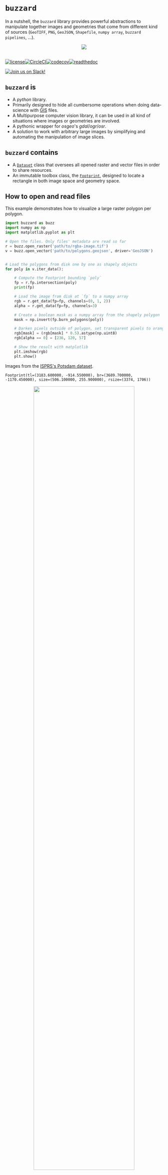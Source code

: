 # `buzzard`
In a nutshell, the `buzzard` library provides powerful abstractions to manipulate together images and geometries that come from different kind of sources (`GeoTIFF`, `PNG`, `GeoJSON`, `Shapefile`, `numpy array`, `buzzard pipelines`, ...).

<div align="center">
  <img src="https://github.com/earthcube-lab/buzzard/raw/master/img/buzzard.png"><br><br>
</div>

[![license](https://img.shields.io/badge/License-Apache%202.0-blue.svg)](https://github.com/earthcube-lab/buzzard/blob/master/LICENSE)[![CircleCI](https://circleci.com/gh/earthcube-lab/buzzard/tree/master.svg?style=shield&circle-token=9d41310f0eb3f8ff120a7103ba2d7ee5d5d628b7)](https://circleci.com/gh/earthcube-lab/buzzard/tree/master)[![codecov](https://codecov.io/gh/earthcube-lab/buzzard/branch/master/graph/badge.svg?token=FbWmLGplCq)](https://codecov.io/gh/earthcube-lab/buzzard)[![readthedoc](https://readthedocs.org/projects/buzzard/badge/?version=latest&style=flat)](https://buzzard.readthedocs.io/en/latest)

[
![Join us on Slack!](https://cdn.brandfolder.io/5H442O3W/as/pl54cs-bd9mhs-3jsgg0/btn-add-to-slack_1x.png?height=25)
](https://join.slack.com/t/buzzard-python/shared_invite/enQtNjY0NDQ2MzU3MzgzLTJhNTZhNjAwOGIyM2RkOTdkZGE5MGUwZGEzZGQwODkyMzY2N2YwMTg5ZmI1NDc2MjY2MGM2ZTdhNDc3M2E1YTI)

<!-- [![Requirements Status](https://requires.io/github/airware/buzzard/requirements.svg?branch=master)](https://requires.io/github/airware/buzzard/requirements/?branch=master) -->

## `buzzard` is
- A _python_ library.
- Primarily designed to hide all cumbersome operations when doing data-science with [GIS](https://en.wikipedia.org/wiki/Geographic_information_system) files.
- A Multipurpose computer vision library, it can be used in all kind of situations where images or geometries are involved.
- A pythonic wrapper for _osgeo_'s _gdal_/_ogr_/_osr_.
- A solution to work with arbitrary large images by simplifying and automating the manipulation of image slices.

## `buzzard` contains
- A [`Dataset`](https://buzzard.readthedocs.io/en/latest/dataset.html) class that oversees all opened raster and vector files in order to share resources.
- An immutable toolbox class, the [`Footprint`](https://buzzard.readthedocs.io/en/latest/footprint.html), designed to locate a rectangle in both image space and geometry space.

## How to open and read files
This example demonstrates how to visualize a large raster polygon per polygon.

```py
import buzzard as buzz
import numpy as np
import matplotlib.pyplot as plt

# Open the files. Only files' metadata are read so far
r = buzz.open_raster('path/to/rgba-image.tif')
v = buzz.open_vector('path/to/polygons.geojson', driver='GeoJSON')


# Load the polygons from disk one by one as shapely objects
for poly in v.iter_data():

    # Compute the Footprint bounding `poly`
    fp = r.fp.intersection(poly)
    print(fp)

    # Load the image from disk at `fp` to a numpy array
    rgb = r.get_data(fp=fp, channels=(0, 1, 2))
    alpha = r.get_data(fp=fp, channels=3)

    # Create a boolean mask as a numpy array from the shapely polygon
    mask = np.invert(fp.burn_polygons(poly))

    # Darken pixels outside of polygon, set transparent pixels to orange
    rgb[mask] = (rgb[mask] * 0.5).astype(np.uint8)
    rgb[alpha == 0] = [236, 120, 57]

    # Show the result with matplotlib
    plt.imshow(rgb)
    plt.show()

```
Images from the [ISPRS's Potsdam dataset](http://www2.isprs.org/commissions/comm3/wg4/2d-sem-label-potsdam.html).

`Footprint(tl=(3183.600000, -914.550000), br=(3689.700000, -1170.450000), size=(506.100000, 255.900000), rsize=(3374, 1706))`

<div align="center">
  <img src="https://github.com/earthcube-lab/buzzard/raw/master/img/ex0-img0.jpg" width="80%"><br><br>
</div>

`Footprint(tl=(3171.600000, -1321.500000), br=(4553.400000, -2400.000000), size=(1381.800000, 1078.500000), rsize=(9212, 7190))`

<div align="center">
  <img src="https://github.com/earthcube-lab/buzzard/raw/master/img/ex0-img1.jpg" width="70%"><br><br>
</div>

## How to create files and manipulate _Footprints_
```py
import buzzard as buzz
import numpy as np
import matplotlib.pyplot as plt
import keras

r = buzz.open_raster('path/to/rgba-image.tif')
km = keras.models.load_model('path/to/deep-learning-model.hdf5')

# Chunk the raster's Footprint to Footprints of size
# 1920 x 1080 pixels stored in a 2d numpy array
tiles = r.fp.tile((1920, 1080))

all_roads = []

for i, fp in enumerate(tiles.flat):
    rgb = r.get_data(fp=fp, channels=(0, 1, 2))

    # Perform pixelwise semantic segmentation with a keras model
    predictions_heatmap = km.predict(rgb[np.newaxis, ...])[0]
    predictions_top1 = np.argmax(predictions_heatmap, axis=-1)

    # Save the prediction to a `geotiff`
    with buzz.create_raster(path='predictions_{}.tif'.format(i), fp=fp,
                            dtype='uint8', channel_count=1).close as out:
        out.set_data(predictions_top1)

    # Extract the road polygons by transforming a numpy boolean mask to shapely polygons
    road_polygons = fp.find_polygons(predictions_top1 == 3)
    all_roads += road_polygons

    # Show the result with matplotlib for one tile
    if i == 2:
        plt.imshow(rgb)
        plt.imshow(predictions_top1)
        plt.show()

# Save all roads found to a single `shapefile`
with buzz.create_vector(path='roads.shp', type='polygon').close as out:
    for poly in all_roads:
        out.insert_data(poly)

```

<div align="center">
  <img src="https://github.com/earthcube-lab/buzzard/raw/master/img/ex1-img0.jpg" width="80%"><br><br>
</div>

<div align="center">
  <img src="https://github.com/earthcube-lab/buzzard/raw/master/img/ex1-img1.jpg" width="80%"><br><br>
</div>

## Advanced examples
Additional examples can be found here:
- [Files and _Footprints_ in depth](https://github.com/earthcube-lab/buzzard/blob/master/doc/examples.ipynb)
- [_async rasters_ in depth](https://github.com/earthcube-lab/buzzard/blob/master/doc/notebook2/async_rasters.ipynb)

## `buzzard` allows
- Opening and creating [raster](https://buzzard.readthedocs.io/en/latest/dataset_raster.html) and [vector](https://buzzard.readthedocs.io/en/latest/dataset_vector.html) files. Supports all [GDAL drivers (GTiff, PNG, ...)](https://www.gdal.org/formats_list.html) and all [OGR drivers (GeoJSON, DXF, Shapefile, ...)](https://www.gdal.org/ogr_formats.html).
- [Reading](https://buzzard.readthedocs.io/en/latest/source_gdal_file_raster.html#raster-file-get-data) raster files pixels from disk to _numpy.ndarray_.
  - _Options:_ `sub-rectangle reading`, `rotated and scaled sub-rectangle reading (thanks to on-the-fly remapping with OpenCV)`, `automatic parallelization of read and remapping (soon)`, `async (soon)`, `be the source of an image processing pipeline (soon)`.
  - _Properties:_ `thread-safe`
- [Writing](https://buzzard.readthedocs.io/en/latest/source_gdal_file_raster.html#raster-file-set-data) raster files pixels to disk from _numpy.ndarray_.
  - _Options:_ `sub-rectangle writing`, `rotated and scaled sub-rectangle writing (thanks to on-the-fly remapping with OpenCV)`, `masked writing`.
- [Reading](https://buzzard.readthedocs.io/en/latest/source_gdal_file_vector.html#vector-file-iter-data) vector files geometries from disk to _shapely objects_, _geojson dict_ and _raw coordinates_.
  - _Options:_ `masking`.
  - _Properties:_ `thread-safe`
- [Writing](https://buzzard.readthedocs.io/en/latest/source_gdal_file_vector.html#vector-file-insert-data) vector files geometries to disk from _shapely objects_, _geojson dict_ and _raw coordinates_.
- Powerful manipulations of [raster windows](https://buzzard.readthedocs.io/en/latest/footprint.html)
- [Instantiation](https://buzzard.readthedocs.io/en/latest/dataset_recipe.html#buzzard.Dataset.create_raster_recipe) of image processing pipelines where each node is a raster, and each edge is a user defined python function working on _numpy.ndarray_ (beta, partially implemented).
  - _Options:_ `automatic parallelization using user defined thread or process pools`, `disk caching`.
  - _Properties:_ `lazy evaluation`, `deterministic`, `automatic tasks chunking into tiles`, `fine grain task prioritization`, `backpressure prevention`.
- [Spatial reference homogenization](https://buzzard.readthedocs.io/en/latest/dataset.html#on-the-fly-re-projections-in-buzzard) between opened files like a GIS software does (beta)

## Documentation
https://buzzard.readthedocs.io/

## Dependencies
The following table lists dependencies along with the minimum version, their status for the project and the related license.

| Library          | Version  | Mandatory | License                                                                              | Comment                                                       |
|------------------|----------|-----------|--------------------------------------------------------------------------------------|---------------------------------------------------------------|
| gdal             | >=2.3.3  | Yes       | [MIT/X](https://gdal.org/license.html)                   | Hard to install. Will be included in `buzzard` wheels         |
| opencv-python    | >=3.1.0  | Yes       | [3-clause BSD](http://opencv.org/license.html)                                       | Easy to install with `opencv-python` wheels. Will be optional |
| shapely          | >=1.6.1  | Yes       | [3-clause BSD](https://github.com/Toblerity/Shapely/blob/master/LICENSE.txt)         |                                                               |
| affine           | >=2.0.0  | Yes       | [3-clause BSD](https://github.com/sgillies/affine/blob/master/LICENSE.txt)           |                                                               |
| numpy            | >=1.15.0 | Yes       | [numpy](https://numpy.org/doc/stable/license.html)                        |                                                               |
| scipy            | >=0.19.1 | Yes       | [scipy](https://www.scipy.org/scipylib/license.html)                                 |                                                               |
| pint             | >=0.8.1  | Yes       | [3-clause BSD](https://github.com/hgrecco/pint/blob/master/LICENSE)                  |                                                               |
| six              | >=1.11.0 | Yes       | [MIT](https://github.com/benjaminp/six/blob/master/LICENSE)                          |                                                               |
| sortedcontainers | >=1.5.9  | Yes       | [apache](https://github.com/grantjenks/python-sortedcontainers/blob/master/LICENSE)  |                                                               |
| Rtree            | >=0.8.3  | Yes       | [MIT](https://github.com/Toblerity/rtree/blob/master/LICENSE.txt)                    |                                                               |
| scikit-image     | >=0.14.0 | Yes       | [scikit-image](https://github.com/scikit-image/scikit-image/blob/master/LICENSE.txt) |                                                               |
| chainmap         | >=1.0.2  | Yes       | [Python 2.7 license](https://bitbucket.org/jeunice/chainmap)                         | Only for python <3.2                                          |
| pytest           | >=3.2.2  | No        | [MIT](https://docs.pytest.org/en/latest/license.html)                                | Only for tests                                                |
| attrdict         | >=2.0.0  | No        | [MIT](https://github.com/bcj/AttrDict/blob/master/LICENSE.txt)                       | Only for tests                                                |

## How to install from terminal
### Anaconda and pip
```sh
# Step 1 - Install Anaconda
# https://www.anaconda.com/download/

# Step 2 - Create env
conda create -n buzz python gdal>=2.3.3 shapely rtree -c 'conda-forge'

# Step 3 - Activate env
conda activate buzz

# Step 4 - Install buzzard
pip install buzzard
```

### Docker
```sh
docker build -t buzz --build-arg PYTHON_VERSION=3.7 https://raw.githubusercontent.com/earthcube-lab/buzzard/master/.circleci/images/base-python/Dockerfile
docker run -it --rm buzz bash
pip install buzzard

```

### Package manager and pip
```sh
# Step 1 - Install GDAL and rtree ******************************************* **
# Windows
# https://www.lfd.uci.edu/~gohlke/pythonlibs/#gdal
# https://www.lfd.uci.edu/~gohlke/pythonlibs/#rtree

# MacOS
brew install gdal
brew tap osgeo/osgeo4mac
brew tap --repair
brew install gdal2
brew install spatialindex
export PATH="/usr/local/opt/gdal2/bin:$PATH"
python3 -m pip install 'gdal==2.3.3'

# Ubuntu
# Run the commands from the following Dockerfile:
# https://github.com/earthcube-lab/buzzard/blob/master/doc/ubuntu_install/Dockerfile

# Step 2 - Install buzzard ************************************************** **
python3 -m pip install buzzard

```

## Supported Python versions
To enjoy the latest buzzard features, update your python!

#### Full python support
- Latest supported version: `3.8` (June 2018)
- Oldest supported version: `3.6` (Sept 2015)

#### Partial python support
- `2.7`: use buzzard version `0.4.4`
- `3.4`: use buzzard version `0.6.3`
- `3.5`: use buzzard version `0.6.4`
- `3.6`: use buzzard version `0.6.4`

## Slack
You want some help? You have a question? You want to contribute? Join us on Slack!

[
![Join us on Slack!](https://cdn.brandfolder.io/5H442O3W/as/pl54cs-bd9mhs-3jsgg0/btn-add-to-slack_1x.png?height=42)
](https://join.slack.com/t/buzzard-python/shared_invite/enQtNjY0NDQ2MzU3MzgzLTJhNTZhNjAwOGIyM2RkOTdkZGE5MGUwZGEzZGQwODkyMzY2N2YwMTg5ZmI1NDc2MjY2MGM2ZTdhNDc3M2E1YTI)

## How to test
```sh
git clone https://github.com/earthcube-lab/buzzard
pip install -r buzzard/requirements-dev.txt
pytest buzzard/buzzard/test
```

## How to build documentation
```sh
cd docs
make html
open _build/html/index.html
```

## Contributions and feedback
Welcome to the `buzzard` project! We appreciate any contribution and feedback, your proposals and pull requests will be considered and responded to. For more information, see the [`CONTRIBUTING.md`](./CONTRIBUTING.md) file.

## Authors
See [AUTHORS](./AUTHORS.md)

## License and Notice
See [LICENSE](./LICENSE) and [NOTICE](./NOTICE).

## Other pages
- [TODO](https://www.notion.so/buzzard/2c94ef6ee8da4d6280834129cc00f4d2?v=334ead18796342feb32ba85ccdfcf69f) on `notion.so`

------------------------------------------------------------------------------------------------------------------------
